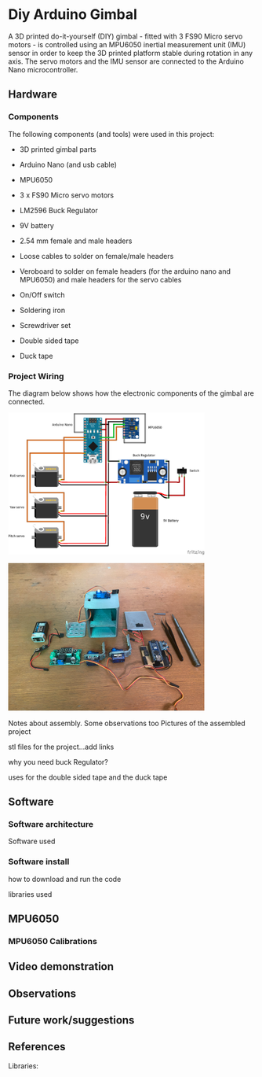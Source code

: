 # Diy Arduino Gimbal

A 3D printed do-it-yourself (DIY) gimbal - fitted with 3 FS90 Micro servo motors - is controlled using an MPU6050 inertial measurement unit (IMU) sensor in order to keep the 3D printed platform stable during rotation in any axis. The servo motors and the IMU sensor are connected to the Arduino Nano microcontroller.

## Hardware

### Components

The following components (and tools) were used in this project:

- 3D printed gimbal parts

- Arduino Nano (and usb cable)

- MPU6050

- 3 x FS90 Micro servo motors

- LM2596 Buck Regulator

- 9V battery

- 2.54 mm female and male headers

- Loose cables to solder on female/male headers

- Veroboard to solder on female headers (for the arduino nano and MPU6050) and
male headers for the servo cables

- On/Off switch

- Soldering iron

- Screwdriver set

- Double sided tape

- Duck tape

### Project Wiring

The diagram below shows how the electronic components of the gimbal are connected.

<p float="center">
  <img src=images/gimbal_wiring_diagram.png width="400">
</p>

<p float="center">
  <img src=images/components.png width="400">
</p>


Notes about assembly. Some observations too
Pictures of the assembled project

stl files for the project...add links

why you need buck Regulator?

uses for the double sided tape and the duck tape

## Software

### Software architecture
Software used

### Software install
how to download and run the code

libraries used


## MPU6050

### MPU6050 Calibrations

## Video demonstration

## Observations

## Future work/suggestions

## References
Libraries:
